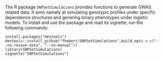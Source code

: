 The R package `SNPSetSimulations` provides functions to generate GWAS related data. It aims namely at simulating genotypic
profiles under specific dependence structures and genering binary phenotypes under logistic models. To install and use the 
package and read its vignette, run the following commands:

```{r,eval=FALSE}
install.packages("devtools")
devtools::install_github("fhebert/SNPSetSimulations",build_opts = c("--no-resave-data", "--no-manual"))
library(SNPSetSimulations)
vignette("SNPSetSimulations")
```
